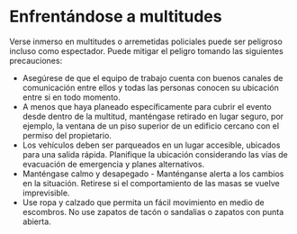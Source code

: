[Title]: # (Enfrentándose a multitudes)
[Order]: # (7)

# Enfrentándose a multitudes

Verse inmerso en multitudes o arremetidas policiales puede ser peligroso incluso como espectador. Puede mitigar el peligro tomando las siguientes precauciones:

*   Asegúrese de que el equipo de trabajo cuenta con buenos canales de comunicación entre ellos y todas las personas conocen su ubicación entre si en todo momento.
*   A menos que haya planeado específicamente para cubrir el evento desde dentro de la multitud, manténgase retirado en lugar seguro, por ejemplo, la ventana de un piso superior de un edificio cercano con el permiso del propietario.
*   Los vehículos deben ser parqueados en un lugar accesible, ubicados para una salida rápida. Planifique la ubicación considerando las vías de evacuación de emergencia y planes alternativos.
*   Manténgase calmo y desapegado - Manténganse alerta a los cambios en la situación. Retirese si el comportamiento de las masas se vuelve imprevisible.
*   Use ropa y calzado que permita un fácil movimiento en medio de escombros. No use zapatos de tacón o sandalias o zapatos con punta abierta.
